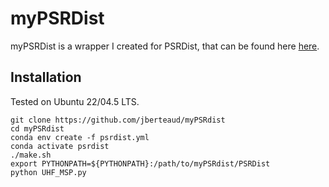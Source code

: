 # myPSRDist
myPSRDist is a wrapper I created for PSRDist, that can be found here [here](https://tedwards2412.github.io/PSRdist/).

## Installation
Tested on Ubuntu 22/04.5 LTS.

```
git clone https://github.com/jberteaud/myPSRdist
cd myPSRdist
conda env create -f psrdist.yml
conda activate psrdist
./make.sh
export PYTHONPATH=${PYTHONPATH}:/path/to/myPSRdist/PSRDist
python UHF_MSP.py
```
